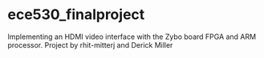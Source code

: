# ece530_finalproject
Implementing an HDMI video interface with the Zybo board FPGA and ARM processor. Project by rhit-mitterj and Derick Miller
